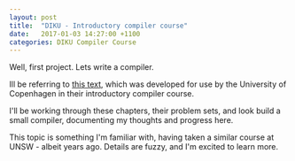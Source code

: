 ```yaml
---
layout: post
title:  "DIKU - Introductory compiler course"
date:   2017-01-03 14:27:00 +1100
categories: DIKU Compiler Course
---
```


Well, first project. Lets write a compiler.

Ill be referring to [this text], which was developed for use by the University of Copenhagen in their introductory compiler course.

I'll be working through these chapters, their problem sets, and look build a small compiler, documenting my thoughts and progress here.


This topic is something I'm familiar with, having taken a similar course at UNSW - albeit years ago. Details are fuzzy, and I'm excited to learn more.

[this text]: http://www.diku.dk/~torbenm/Basics/basics_lulu2.pdf

